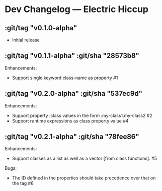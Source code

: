 # Dev Changelog — Electric Hiccup

## :git/tag "v0.1.0-alpha"

* Initial release

## :git/tag "v0.1.1-alpha" :git/sha "28573b8"

Enhancements:

* Support single keyword class-name as property #1

## :git/tag "v0.2.0-alpha" :git/sha "537ec9d"

Enhancements:

* Support property :class values in the form :my-class1.my-class2 #2
* Support runtime expressions as class property value #4

## :git/tag "v0.2.1-alpha" :git/sha "78fee86"

Enhancements:

* Support classes as a list as well as a vector [from class functions]. #5

Bugs:

* The ID defined in the properties should take precedence over that on the tag #6

